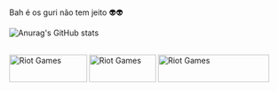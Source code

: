 Bah é os guri não tem jeito 👽👽

![Anurag's GitHub stats](https://github-readme-stats.vercel.app/api?username=anuraghazra&theme=dark&show_icons=true)

<div style="display: inline_block"><br>
  <img align="center" alt="Riot Games" height="50" width="140" src="https://img.shields.io/badge/Riot_Games-D32936?style=for-the-badge&logo=riot-games&logoColor=white">
  <img align="center" alt="Riot Games" height="50" width="120" src="https://img.shields.io/badge/Spotify-1ED760?&style=for-the-badge&logo=spotify&logoColor=white">
  <img align="center" alt="Riot Games" height="50" width="200" src="https://aleen42.github.io/badges/src/mercedes_benz.svg">

</div>
